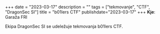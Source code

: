+++
date = "2023-03-17"
description = ""
tags = ["tekmovanje", "CTF", "DragonSec SI"]
title = "b01lers CTF"
publishdate="2023-03-17"
+++
**Kje**: Garaža FRI

Ekipa DragonSec SI se udeležuje tekmovanja b01lers CTF.

<!--more-->